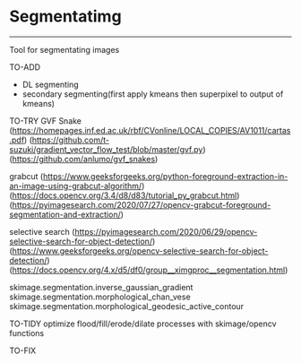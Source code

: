 # Segmentatimg
---
Tool for segmentating images

TO-ADD
- DL segmenting
- secondary segmenting(first apply kmeans then superpixel to output of kmeans)

TO-TRY
GVF Snake
(https://homepages.inf.ed.ac.uk/rbf/CVonline/LOCAL_COPIES/AV1011/cartas.pdf)
(https://github.com/t-suzuki/gradient_vector_flow_test/blob/master/gvf.py)
(https://github.com/anlumo/gvf_snakes)

grabcut
(https://www.geeksforgeeks.org/python-foreground-extraction-in-an-image-using-grabcut-algorithm/)
(https://docs.opencv.org/3.4/d8/d83/tutorial_py_grabcut.html)
(https://pyimagesearch.com/2020/07/27/opencv-grabcut-foreground-segmentation-and-extraction/)

selective search
(https://pyimagesearch.com/2020/06/29/opencv-selective-search-for-object-detection/)
(https://www.geeksforgeeks.org/opencv-selective-search-for-object-detection/)
(https://docs.opencv.org/4.x/d5/df0/group__ximgproc__segmentation.html)

skimage.segmentation.inverse_gaussian_gradient
skimage.segmentation.morphological_chan_vese
skimage.segmentation.morphological_geodesic_active_contour

TO-TIDY
optimize flood/fill/erode/dilate processes with skimage/opencv functions

TO-FIX